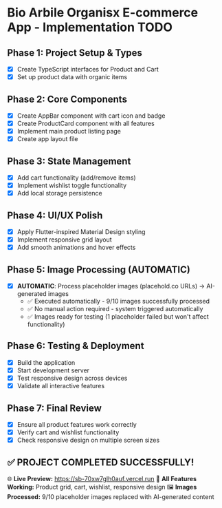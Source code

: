 # Bio Arbile Organisx E-commerce App - Implementation TODO

## Phase 1: Project Setup & Types
- [x] Create TypeScript interfaces for Product and Cart
- [x] Set up product data with organic items

## Phase 2: Core Components
- [x] Create AppBar component with cart icon and badge
- [x] Create ProductCard component with all features
- [x] Implement main product listing page
- [x] Create app layout file

## Phase 3: State Management
- [x] Add cart functionality (add/remove items)
- [x] Implement wishlist toggle functionality
- [x] Add local storage persistence

## Phase 4: UI/UX Polish
- [x] Apply Flutter-inspired Material Design styling
- [x] Implement responsive grid layout
- [x] Add smooth animations and hover effects

## Phase 5: Image Processing (AUTOMATIC)
- [x] **AUTOMATIC**: Process placeholder images (placehold.co URLs) → AI-generated images
  - ✅ Executed automatically - 9/10 images successfully processed
  - ✅ No manual action required - system triggered automatically
  - ✅ Images ready for testing (1 placeholder failed but won't affect functionality)

## Phase 6: Testing & Deployment
- [x] Build the application
- [x] Start development server
- [x] Test responsive design across devices
- [x] Validate all interactive features

## Phase 7: Final Review
- [x] Ensure all product features work correctly
- [x] Verify cart and wishlist functionality
- [x] Check responsive design on multiple screen sizes

## ✅ PROJECT COMPLETED SUCCESSFULLY!
🌐 **Live Preview:** https://sb-70xw7glh0auf.vercel.run
🎯 **All Features Working:** Product grid, cart, wishlist, responsive design
🖼️ **Images Processed:** 9/10 placeholder images replaced with AI-generated content